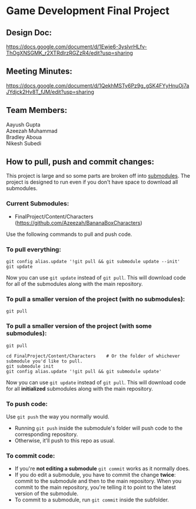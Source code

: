 # Game Development Final Project

## Design Doc:
https://docs.google.com/document/d/1Ewje6-3yslvrHLfv-ThOgXNSGMK_r2XTRdlrzRGZzR4/edit?usp=sharing

## Meeting Minutes:
https://docs.google.com/document/d/1QekhMSTy6Pz9g_gSK4FYyHnuOj7aJYdjck2Hv8T_fJM/edit?usp=sharing

## Team Members:
Aayush Gupta
<br>Azeezah Muhammad
<br>Bradley Aboua
<br>Nikesh Subedi

## How to pull, push and commit changes:
This project is large and so some parts are broken off into [submodules](https://gist.github.com/gitaarik/8735255).  The project is designed to run even if you don't have space to download all submodules.

### Current Submodules:
 - FinalProject/Content/Characters (https://github.com/Azeezah/BananaBoxCharacters)

Use the following commands to pull and push code.

### To pull everything:
```
git config alias.update '!git pull && git submodule update --init'
git update
```
Now you can use `git update` instead of `git pull`.  This will download code for all of the submodules along with the main repository.

### To pull a smaller version of the project (with no submodules):
```
git pull
```

### To pull a smaller version of the project (with some submodules):
```
git pull

cd FinalProject/Content/Characters    # Or the folder of whichever submodule you'd like to pull.
git submodule init
git config alias.update '!git pull && git submodule update'
```
Now you can use `git update` instead of `git pull`.  This will download code for all **initialized** submodules along with the main repository.

### To push code:
Use `git push` the way you normally would.
 - Running `git push` inside the submodule's folder will push code to the corresponding repository.
 - Otherwise, it'll push to this repo as usual.

### To commit code:
 - If you're **not editing a submodule** `git commit` works as it normally does.
 - If you do edit a submodule, you have to commit the change **twice**: commit to the submodule and then to the main repository.  When you commit to the main repository, you're telling it to point to the latest version of the submodule.
 - To commit to a submodule, run `git commit` inside the subfolder.


